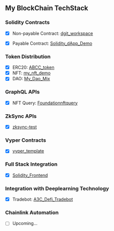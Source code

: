 ## My BlockChain TechStack

### Solidity Contracts
- [x] Non-payable Contract: [dgit_workspace](https://github.com/ssghost/dgit_workspace)
- [x] Payable Contract: [Solidity_dApp_Demo](https://github.com/ssghost/Solidity_dApp_Demo)


### Token Distribution
- [x] ERC20: [ABCC_token](https://github.com/ssghhost/amberiver_coin)
- [x] NFT: [my_nft_demo](https://github.com/ssghost/my_nft_demo)
- [x] DAO: [My_Dao_Mix](https://github.com/ssghost/My_Dao_Mix)

### GraphQL APIs
- [x] NFT Query: [Foundationnftquery](https://github.com/ssghost/Foundationnftquery)

### ZkSync APIs
- [x] [zksync-test](https://github.com/ssghost/zksync-test)

### Vyper Contracts
- [x] [vyper_template](https://github.com/ssghost/vyper_template)

### Full Stack Integration
- [x] [Solidity_Frontend](https://github.com/ssghost/Solidity_Frontend)

### Integration with Deeplearning Technology
- [x] Tradebot: [A3C_Defi_Tradebot](https://github.com/ssghost/A3C_Defi_Tradebot)

### Chainlink Automation
- [ ] Upcoming...